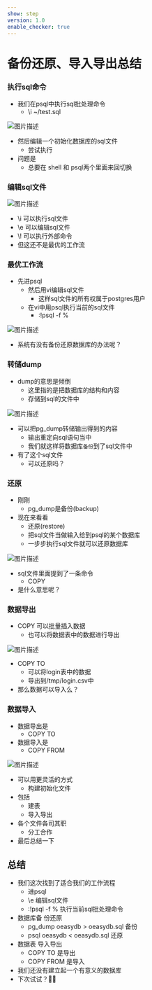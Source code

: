 ```yaml
---
show: step
version: 1.0
enable_checker: true
---
```


# 备份还原、导入导出总结

### 执行sql命令

- 我们在psql中执行sql批处理命令
	- \i ~/test.sql

![图片描述](https://doc.shiyanlou.com/courses/uid1190679-20220417-1650201563773)

- 然后编辑一个初始化数据库的sql文件
	- 尝试执行
- 问题是
	- 总要在 shell 和 psql两个里面来回切换

### 编辑sql文件

![图片描述](https://doc.shiyanlou.com/courses/uid1190679-20220721-1658390155550)

- \i 可以执行sql文件
- \e 可以编辑sql文件
- \\! 可以执行外部命令
- 但这还不是最优的工作流

### 最优工作流

- 先进psql
	- 然后用vi编辑sql文件
		- 这样sql文件的所有权属于postgres用户
	- 在vi中用psql执行当前的sql文件
		- :!psql -f %

![图片描述](https://doc.shiyanlou.com/courses/uid1190679-20220721-1658392161496)

- 系统有没有备份还原数据库的办法呢？

### 转储dump

- dump的意思是倾倒
	- 这里指的是把数据库的结构和内容
	- 存储到sql的文件中

![图片描述](https://doc.shiyanlou.com/courses/uid1190679-20220722-1658460302663)

- 可以把pg_dump转储输出得到的内容
	- 输出重定向sql语句当中
	- 我们就这样将数据库`备份`到了sql文件中
- 有了这个sql文件
	- 可以还原吗？

### 还原

- 刚刚
	- pg_dump是备份(backup)
- 现在来看看
	- 还原(restore)
	- 把sql文件当做输入给到psql的某个数据库
	- 一步步执行sql文件就可以还原数据库

![图片描述](https://doc.shiyanlou.com/courses/uid1190679-20220721-1658409236126)

- sql文件里面提到了一条命令
	- COPY
- 是什么意思呢？

### 数据导出

- COPY 可以批量插入数据
	- 也可以将数据表中的数据进行导出

![图片描述](https://doc.shiyanlou.com/courses/uid1190679-20221217-1671249295441)

- COPY TO
  - 可以将login表中的数据
  - 导出到/tmp/login.csv中
- 那么数据可以导入么？

### 数据导入

- 数据导出是
  - COPY TO
- 数据导入是
  - COPY FROM

![图片描述](https://doc.shiyanlou.com/courses/uid1190679-20221217-1671268359073)

- 可以用更灵活的方式
	- 构建初始化文件
- 包括
  - 建表
  - 导入导出
- 各个文件各司其职
	- 分工合作
- 最后总结一下

## 总结

- 我们这次找到了适合我们的工作流程
  - 进psql
  - \e 编辑sql文件
  - :!psql -f % 执行当前sql批处理命令
- 数据库备 份还原
  - pg_dump oeasydb > oeasydb.sql 备份
  - psql oeasydb < oeasydb.sql 还原
- 数据表 导入导出
  - COPY TO 是导出
  - COPY FROM 是导入
- 我们还没有建立起一个有意义的数据库
- 下次试试？👋🏻